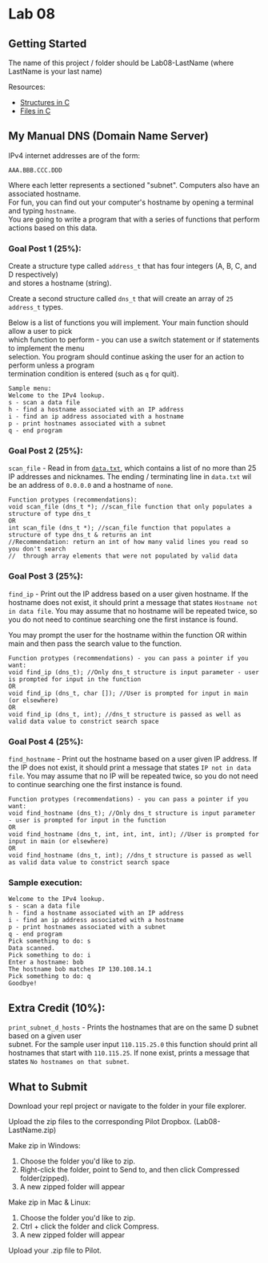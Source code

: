 # Lab 08

## Getting Started

The name of this project / folder should be Lab08-LastName (where LastName is your last name)

Resources:

- [Structures in C](https://www.geeksforgeeks.org/structures-c/)
- [Files in C](https://www.geeksforgeeks.org/basics-file-handling-c/)

## My Manual DNS (Domain Name Server)

IPv4 internet addresses are of the form:

```
AAA.BBB.CCC.DDD
```

Where each letter represents a sectioned "subnet". Computers also have an associated hostname.  
For fun, you can find out your computer's hostname by opening a terminal and typing `hostname`.  
You are going to write a program that with a series of functions that perform actions based on this data.

### Goal Post 1 (25%):

Create a structure type called `address_t` that has four integers (A, B, C, and D respectively)  
and stores a hostname (string).

Create a second structure called `dns_t` that will create an array of `25` `address_t` types.

Below is a list of functions you will implement. Your main function should allow a user to pick  
which function to perform - you can use a switch statement or if statements to implement the menu  
selection. You program should continue asking the user for an action to perform unless a program  
termination condition is entered (such as `q` for quit).

```
Sample menu:
Welcome to the IPv4 lookup.
s - scan a data file
h - find a hostname associated with an IP address
i - find an ip address associated with a hostname
p - print hostnames associated with a subnet
q - end program
```

### Goal Post 2 (25%):

`scan_file` - Read in from [`data.txt`](./data.txt), which contains a list of no more than 25 IP addresses and nicknames. The ending / terminating line in `data.txt` wil be an address of `0.0.0.0` and a hostname of `none`.

```
Function protypes (recommendations):
void scan_file (dns_t *); //scan_file function that only populates a structure of type dns_t
OR
int scan_file (dns_t *); //scan_file function that populates a structure of type dns_t & returns an int
//Recommendation: return an int of how many valid lines you read so you don't search
//  through array elements that were not populated by valid data
```

### Goal Post 3 (25%):

`find_ip` - Print out the IP address based on a user given hostname. If the hostname does not exist, it should print a message that states `Hostname not in data file`. You may assume that no hostname will be repeated twice, so you do not need to continue searching one the first instance is found.

You may prompt the user for the hostname within the function OR within main and then pass the search value to the function.

```
Function protypes (recommendations) - you can pass a pointer if you want:
void find_ip (dns_t); //Only dns_t structure is input parameter - user is prompted for input in the function
OR
void find_ip (dns_t, char []); //User is prompted for input in main (or elsewhere)
OR
void find_ip (dns_t, int); //dns_t structure is passed as well as valid data value to constrict search space
```

### Goal Post 4 (25%):

`find_hostname` - Print out the hostname based on a user given IP address. If the IP does not exist, it should print a message that states `IP not in data file`. You may assume that no IP will be repeated twice, so you do not need to continue searching one the first instance is found.

```
Function protypes (recommendations) - you can pass a pointer if you want:
void find_hostname (dns_t); //Only dns_t structure is input parameter - user is prompted for input in the function
OR
void find_hostname (dns_t, int, int, int, int); //User is prompted for input in main (or elsewhere)
OR
void find_hostname (dns_t, int); //dns_t structure is passed as well as valid data value to constrict search space
```

### Sample execution:

```
Welcome to the IPv4 lookup.
s - scan a data file
h - find a hostname associated with an IP address
i - find an ip address associated with a hostname
p - print hostnames associated with a subnet
q - end program
Pick something to do: s
Data scanned.
Pick something to do: i
Enter a hostname: bob
The hostname bob matches IP 130.108.14.1
Pick something to do: q
Goodbye!

```

## Extra Credit (10%):

`print_subnet_d_hosts` - Prints the hostnames that are on the same D subnet based on a given user  
subnet. For the sample user input `110.115.25.0` this function should print all hostnames that start with `110.115.25`. If none exist, prints a message that states `No hostnames on that subnet`.

## What to Submit

Download your repl project or navigate to the folder in your file explorer.

Upload the zip files to the corresponding Pilot Dropbox. (Lab08-LastName.zip)

Make zip in Windows:

1. Choose the folder you'd like to zip.
2. Right-click the folder, point to Send to, and then click Compressed folder(zipped).
3. A new zipped folder will appear

Make zip in Mac & Linux:

1. Choose the folder you'd like to zip.
2. Ctrl + click the folder and click Compress.
3. A new zipped folder will appear

Upload your .zip file to Pilot.
